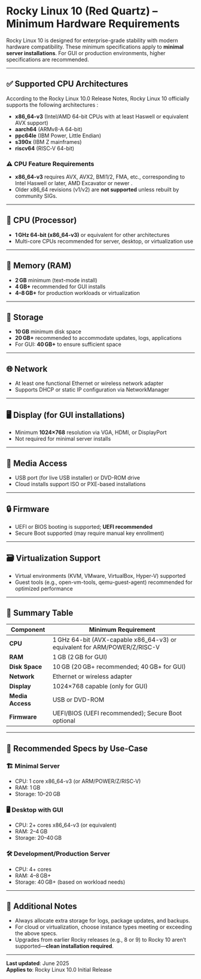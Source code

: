 # Rocky Linux 10 (Red Quartz) – Minimum Hardware Requirements

Rocky Linux 10 is designed for enterprise-grade stability with modern hardware compatibility. These minimum specifications apply to **minimal server installations**. For GUI or production environments, higher specifications are recommended.

---

## ✅ Supported CPU Architectures

According to the Rocky Linux 10.0 Release Notes, Rocky Linux 10 officially supports the following architectures :

- **x86_64-v3** (Intel/AMD 64-bit CPUs with at least Haswell or equivalent AVX support)  
- **aarch64** (ARMv8-A 64-bit)  
- **ppc64le** (IBM Power, Little Endian)  
- **s390x** (IBM Z mainframes)  
- **riscv64** (RISC‑V 64-bit)

### ⚠️ CPU Feature Requirements

- **x86_64‑v3** requires AVX, AVX2, BMI1/2, FMA, etc., corresponding to Intel Haswell or later, AMD Excavator or newer .
- Older x86_64 revisions (v1/v2) are **not supported** unless rebuilt by community SIGs.

---

## 🧠 CPU (Processor)

- **1 GHz 64-bit (x86_64‑v3)** or equivalent for other architectures  
- Multi-core CPUs recommended for server, desktop, or virtualization use

---

## 💾 Memory (RAM)

- **2 GB** minimum (text-mode install)  
- **4 GB+** recommended for GUI installs  
- **4–8 GB+** for production workloads or virtualization

---

## 💽 Storage

- **10 GB** minimum disk space  
- **20 GB+** recommended to accommodate updates, logs, applications  
- For GUI: **40 GB+** to ensure sufficient space

---

## 🌐 Network

- At least one functional Ethernet or wireless network adapter  
- Supports DHCP or static IP configuration via NetworkManager

---

## 🖥️ Display (for GUI installations)

- Minimum **1024×768** resolution via VGA, HDMI, or DisplayPort  
- Not required for minimal server installs

---

## 📀 Media Access

- USB port (for live USB installer) or DVD-ROM drive  
- Cloud installs support ISO or PXE-based installations

---

## 🔒 Firmware

- UEFI or BIOS booting is supported; **UEFI recommended**  
- Secure Boot supported (may require manual key enrollment)

---

## 🗃️ Virtualization Support

- Virtual environments (KVM, VMware, VirtualBox, Hyper-V) supported  
- Guest tools (e.g., open-vm-tools, qemu-guest-agent) recommended for optimized performance

---

## 📝 Summary Table

| Component       | Minimum Requirement                                    |
|------------------|--------------------------------------------------------|
| **CPU**         | 1 GHz 64-bit (AVX-capable x86_64-v3) or equivalent for ARM/POWER/Z/RISC-V |
| **RAM**         | 1 GB (2 GB for GUI)                                    |
| **Disk Space**  | 10 GB (20 GB+ recommended; 40 GB+ for GUI)             |
| **Network**     | Ethernet or wireless adapter                           |
| **Display**     | 1024×768 capable (only for GUI)                        |
| **Media Access**| USB or DVD-ROM                                         |
| **Firmware**    | UEFI/BIOS (UEFI recommended); Secure Boot optional     |

---

## 🎯 Recommended Specs by Use‑Case

### 🏗️ Minimal Server  
- CPU: 1 core x86_64-v3 (or ARM/POWER/Z/RISC‑V)  
- RAM: 1 GB  
- Storage: 10–20 GB

### 🖥️ Desktop with GUI  
- CPU: 2+ cores x86_64-v3 (or equivalent)  
- RAM: 2–4 GB  
- Storage: 20–40 GB

### 🛠️ Development/Production Server  
- CPU: 4+ cores  
- RAM: 4–8 GB+  
- Storage: 40 GB+ (based on workload needs)

---

## 🧩 Additional Notes

- Always allocate extra storage for logs, package updates, and backups.
- For cloud or virtualization, choose instance types meeting or exceeding the above specs.
- Upgrades from earlier Rocky releases (e.g., 8 or 9) to Rocky 10 aren’t supported—**clean installation required**.

---

**Last updated**: June 2025  
**Applies to**: Rocky Linux 10.0 Initial Release  
